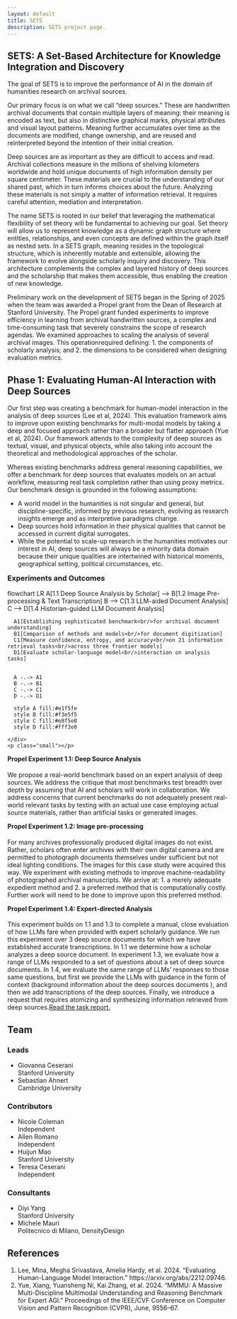 ```yaml
---
layout: default
title: SETS
description: SETS project page.
---
```


<section class="hero">
  <h1>SETS: A Set-Based Architecture for Knowledge Integration and Discovery</h1>
  <p class="lead">The goal of SETS is to improve the performance of AI in the domain of humanities research on archival sources.</p>
</section>

<section id="about">
    <p>Our primary focus is on what we call “deep sources.” These are handwritten archival documents that contain multiple layers of meaning: their meaning is encoded as text, but also in distinctive graphical marks, physical attributes and visual layout patterns. Meaning further accumulates over time as the documents are modified, change ownership, and are reused and reinterpreted beyond the intention of their initial creation.</p>
    <p>Deep sources are as important as they are difficult to
    access and read. Archival collections measure in the millions of shelving kilometers worldwide and
    hold unique documents of high information density per square centimeter. These materials are crucial to the
    understanding of our shared past, which in turn informs choices about the future. Analyzing these materials is not
    simply a matter of information retrieval. It requires careful attention, mediation and interpretation.</p>
    <p>The name SETS is rooted in our belief that leveraging the mathematical flexibility of set theory will be fundamental
    to achieving our goal. Set theory will allow us to represent knowledge as a dynamic graph structure where entities,
    relationships, and even concepts are defined within the graph itself as nested sets. In a SETS graph, meaning
    resides in the topological structure, which is inherently mutable and extensible, allowing the framework to evolve
    alongside scholarly inquiry and discovery. This architecture complements the complex and layered history of deep
    sources and the scholarship that makes them accessible, thus enabling the creation of new knowledge.</p>
    <p>Preliminary work on the development of SETS began in the Spring of 2025 when the team was awarded a Propel grant from
    the Dean of Research at Stanford University. The Propel grant funded experiments to improve efficiency in learning
    from archival handwritten sources, a complex and time-consuming task that severely constrains the scope of research
    agendas. We examined approaches to scaling the analysis of several archival images. This operationrequired defining: 1. the components of scholarly analysis;  and 2. the dimensions to be considered when designing evaluation metrics.</p>
      <h2>Phase 1: Evaluating Human-AI Interaction with Deep Sources</h2>
      <p>Our first step was creating a benchmark for human-model interaction in the analysis of deep sources (Lee et al, 2024). This evaluation framework aims to improve upon existing benchmarks for multi-modal models by taking a deep and focused approach rather than a broader but flatter approach (Yue et al, 2024). Our framework attends to the complexity of deep sources as textual, visual, and physical objects, while also taking into account the theoretical and methodological approaches of the scholar.</p>
      <p>Whereas existing benchmarks address general reasoning capabilities, we offer a benchmark for deep sources that evaluates models on an actual workflow, measuring real task completion rather than using proxy metrics. Our benchmark design is grounded in the following assumptions:</p>
      <ul>
      <li>A world model in the humanities is not singular and general, but discipline-specific, informed by previous research,  evolving as research insights emerge and as interpretive paradigms change.</li>
      <li>Deep sources hold information in their physical qualities that cannot be accessed in current digital surrogates.</li>
      <li>While the potential to scale-up research in the humanities motivates our interest in AI, deep sources will always be a minority data domain because their unique qualities are intertwined with historical moments, geographical setting, political circumstances, etc.</li>
    </ul>
</section>

<section id="outcomes">
  <h3 id="outcomes-title" style="margin-top:0;">Experiments and Outcomes</h3>

  <div class="card" aria-labelledby="outcomes-title">
    <!-- Mermaid diagram -->
    <div class="mermaid">
    flowchart LR
      A[1.1 Deep Source Analysis by Scholar] --> B[1.2 Image Pre-processing & Text Transcription]
      B --> C[1.3 LLM-aided Document Analysis]
      C --> D[1.4 Historian-guided LLM Document Analysis]
   

      A1[Establishing sophisticated benchmark<br/>for archival document understanding]
      B1[Comparison of methods and models<br/>for document digitization]
      C1[Measure confidence, entropy, and accuracy<br/>on 21 information retrieval tasks<br/>across three frontier models]
      D1[Evaluate scholar-language model<br/>interaction on analysis tasks]
     

      A -.-> A1
      B -.-> B1
      C -.-> C1
      D -.-> D1

      style A fill:#e1f5fe
      style B fill:#f3e5f5
      style C fill:#e8f5e8
      style D fill:#fff3e0
  
    </div>
    <p class="small"></p>
  </div> 
  
<h4 id="outcomes-title" style="margin-top:0;">Propel Experiment 1.1: Deep Source Analysis</h4>
<p>We propose a real-world benchmark based on an expert analysis of deep sources. We address the critique that most benchmarks test breadth over depth by assuming that AI and scholars will work in collaboration. We address concerns that current benchmarks do not adequately present real-world relevant tasks by testing with an actual use case employing actual source materials, rather than artificial tasks or generated images.</a></p>
<h4 id="outcomes-title" style="margin-top:0;">Propel Experiment 1.2: Image pre-processing</h4>
<p>For many archives professionally produced digital images do not exist. Rather, scholars often enter archives with their own digital camera and are permitted to photograph documents themselves under sufficient but not ideal lighting conditions. The images for this case study were acquired this way. We experiment with existing methods to improve machine-readability of photographed archival manuscripts. We arrive at: 1. a merely adequate expedient method and 2. a preferred method that is computationally costly. Further work will need to be done to improve upon this preferred method.</a></p>
<h4 id="outcomes-title" style="margin-top:0;">Propel Experiment 1.4: Expert-directed Analysis</h4>
<p>This experiment builds on 1.1 and 1.3 to complete a manual, close evaluation of how LLMs fare when provided with expert scholarly guidance. We run this experiment over 3 deep source documents for which we have established accurate transcriptions. In 1.1 we determine how a scholar analyzes a deep source document. In experiment 1.3, we evaluate how a range of LLMs responded to a set of questions about a set of deep source documents. In 1.4, we evaluate the same range of LLMs’ responses to those same questions, but first we provide the LLMs with guidance in the form of context (background information about the deep sources documents ), and then we add transcriptions of the deep sources. Finally, we introduce a request that requires atomizing and synthesizing information retrieved from deep sources.<a href="/propel-1.4/">Read the task report.</a></p>
</section>

<section id="team" class="card" aria-labelledby="team-title">
  <h2 id="team-title">Team</h2>
  <div class="team-grid">
    <div class="team-col" aria-labelledby="leads-title">
      <h3 id="leads-title">Leads</h3>
      <ul class="people">
        <li><span class="name">Giovanna Ceserani</span><br><span class="affil">Stanford University</span></li>
        <li><span class="name">Sebastian Ahnert</span><br><span class="affil">Cambridge University</span></li>
      </ul>
    </div>
    <div class="team-col" aria-labelledby="contributors-title">
      <h3 id="contributors-title">Contributors</h3>
      <ul class="people">
            <li><span class="name">Nicole Coleman</span><br><span class="affil">Independent</span></li>
            <li><span class="name">Allen Romano</span><br><span class="affil">Independent</span></li>
            <li><span class="name">Huijun Mao</span><br><span class="affil">Stanford University</span></li>
            <li><span class="name">Teresa Ceserani</span><br><span class="affil">Independent</span></li>
      </ul>
    </div>
    <div class="team-col" aria-labelledby="consultants-title">
      <h3 id="consultants-title">Consultants</h3>
      <ul class="people">
            <li><span class="name">Diyi Yang</span><br><span class="affil">Stanford University</span></li>
            <li><span class="name">Michele Mauri</span><br><span class="affil">Politecnico di Milano, DensityDesign</span></li>
      </ul>
    </div>
  </div>
</section>

<section id="references" aria-labelledby="references-title" class="section-spacer">
  <h2 id="references-title">References</h2>
  <ol class="refs">
    <li>Lee, Mina, Megha Srivastava, Amelia Hardy, et al. 2024. “Evaluating Human-Language Model Interaction.” https://arxiv.org/abs/2212.09746.</li>
    <li>Yue, Xiang, Yuansheng Ni, Kai Zhang, et al. 2024. “MMMU: A Massive Multi-Discipline Multimodal Understanding and Reasoning Benchmark for Expert AGI.” Proceedings of the IEEE/CVF Conference on Computer Vision and Pattern Recognition (CVPR), June, 9556–67.</li>
  </ol>
</section>
